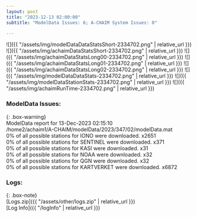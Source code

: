 ```yaml
---
layout: post
title: "2023-12-13 02:00:00"
subtitle: "ModelData Issues: 6; A-CHAIM System Issues: 0"

---
```


![]({{ "/assets/img/modelDataDataStatsShort-2334702.png" | relative_url }})
![]({{ "/assets/img/achaimDataStatsShort-2334702.png" | relative_url }})
![]({{ "/assets/img/achaimDataStatsLong00-2334702.png" | relative_url }})
![]({{ "/assets/img/achaimDataStatsLong01-2334702.png" | relative_url }})
![]({{ "/assets/img/achaimDataStatsLong02-2334702.png" | relative_url }})
![]({{ "/assets/img/modelDataDataStats-2334702.png" | relative_url }})
![]({{ "/assets/img/modelDataStationStats-2334702.png" | relative_url }})
![]({{ "/assets/img/achaimRunTime-2334702.png" | relative_url }})


### ModelData Issues:  
  
{: .box-warning}  
 ModelData report for 13-Dec-2023 02:15:10   
 /home2/achaim1/A-CHAIM/modelData/2023/347/02/modelData.mat   
 0% of all possible stations for IONO were downloaded. x2651   
 0% of all possible stations for SENTINEL were downloaded. x371   
 0% of all possible stations for KASI were downloaded. x31   
 0% of all possible stations for NOAA were downloaded. x32   
 0% of all possible stations for QGN were downloaded. x32   
 0% of all possible stations for KARTVERKET were downloaded. x6872   
  


### Logs:  
  
{: .box-note}  
[Logs.zip]({{ "/assets/other/logs.zip" | relative_url }})  
[Log Info]({{ "/logInfo" | relative_url }})  
